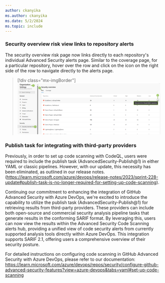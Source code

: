```yaml
---
author: ckanyika
ms.author: ckanyika
ms.date: 5/2/2024
ms.topic: include
---
```


### Security overview risk view links to repository alerts

The security overview risk page now links directly to each repository's individual Advanced Security alerts page. Similar to the coverage page, for a particular repository, hover over the row and click on the icon on the right side of the row to navigate directly to the alerts page.

> [!div class="mx-imgBorder"]
> [![Screenshot of links to repository alerts.](../../media/238-ghazdo-01.png "Screenshot of links to repository alerts")](../../media/238-ghazdo-01.png#lightbox)

### Publish task for integrating with third-party providers

Previously, in order to set up code scanning with CodeQL, users were required to include the publish task (AdvancedSecurity-Publish@1) in either YAML or classic pipelines. However, with our update, this necessity has been eliminated, as outlined in our release notes. (https://learn.microsoft.com/azure/devops/release-notes/2023/sprint-228-update#publish-task-is-no-longer-required-for-setting-up-code-scanning).

Continuing our commitment to enhancing the integration of GitHub Advanced Security with Azure DevOps, we're excited to introduce the capability to utilize the publish task (AdvancedSecurity-Publish@1) for retrieving results from third-party providers. These providers can include both open-source and commercial security analysis pipeline tasks that generate results in the conforming SARIF format. By leveraging this, users can now view the results within the Advanced Security Code Scanning alerts hub, providing a unified view of code security alerts from currently supported analysis tools directly within Azure DevOps. This integration supports SARIF 2.1, offering users a comprehensive overview of their security posture.

For detailed instructions on configuring code scanning in GitHub Advanced Security with Azure DevOps, please refer to our documentation: https://learn.microsoft.com/azure/devops/repos/security/configure-github-advanced-security-features?view=azure-devops&tabs=yaml#set-up-code-scanning